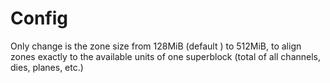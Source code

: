 # Config

Only change is the zone size from 128MiB (default ) to 512MiB, to align zones exactly to the available units of one
superblock (total of all channels, dies, planes, etc.)
